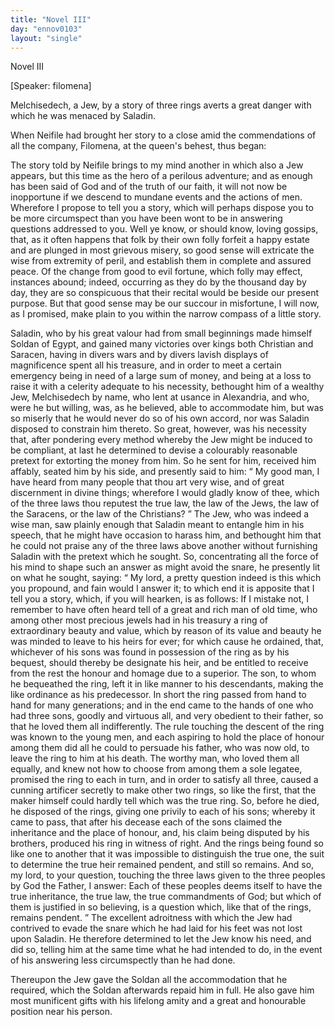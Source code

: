```yaml
---
title: "Novel III"
day: "ennov0103"
layout: "single"
---
```

<html>
 <head>
 </head>
 <body>
  <div id="nov0103" type="novella" who="filomena">
   <head>
    Novel III
   </head>
   <p>
    [Speaker: filomena]
   </p>
   <argument>
    <p>
     <milestone id="p01030001"/>
     Melchisedech, a Jew, by a story of three rings averts a
	great danger with which he was menaced by Saladin.
    </p>
   </argument>
   <div3 type="commentary" who="author">
    <p>
     <milestone id="p01030002"/>
     <!--(sc)-->
     When
     <!--(/sc)-->
     Neifile had brought her story to a close amid the
      commendations
      of all the company, Filomena, at the queen's behest, thus
      began:
    </p>
   </div3>
   <div3 type="commentary" who="filomena">
    <p>
     <milestone id="p01030003"/>
     The story told by Neifile brings to my mind another in
      which also a Jew appears, but this time as the hero of a perilous
      adventure; and as enough has been said of God and of the truth of
      our faith, it will not now be inopportune if we descend to mundane
      events and the actions of men. Wherefore I propose to tell you a
      story, which will perhaps dispose you to be more circumspect than
      you have been wont to be in answering questions addressed to you.
     <milestone id="p01030004"/>
     Well ye know, or should know, loving gossips, that, as it often
      happens that folk by their own folly forfeit a happy estate and are
      plunged in most grievous misery, so good sense will extricate the wise
      from extremity of peril, and establish them in complete and assured
      peace.
     <milestone id="p01030005"/>
     Of the change from good to evil fortune, which folly may
      effect, instances abound; indeed, occurring as they do by the thousand
      day by day, they are so conspicuous that their recital would
      be beside our present purpose. But that good sense may be our
      succour in misfortune, I will now, as I promised, make plain to you
      within the narrow compass of a little story.
    </p>
   </div3>
   <p>
    <milestone id="p01030006"/>
    Saladin, who by his great valour had from small beginnings made
      himself Soldan of Egypt, and gained many victories over kings both
      Christian and Saracen, having in divers wars and by divers lavish
      displays of magnificence spent all his treasure, and in order to meet
      a certain emergency being in need of a large sum of money, and
      being at a loss to raise it with a celerity adequate to his necessity,
    <pb n="39"/>
    bethought him of a wealthy Jew, Melchisedech by name, who lent
      at usance in Alexandria,
    <milestone id="p01030007"/>
    and who, were he but willing, was, as he
      believed, able to accommodate him, but was so miserly that he would
      never do so of his own accord, nor was Saladin disposed to constrain him
      thereto. So great, however, was his necessity that, after pondering
      every method whereby the Jew might be induced to be compliant, at
      last he determined to devise a colourably reasonable pretext for extorting
      the money from him.
    <milestone id="p01030008"/>
    So he sent for him, received him affably,
      seated him by his side, and presently said to him:
    <q direct="unspecified">
     My good man, I
	have heard from many people that thou art very wise, and of great
	discernment in divine things; wherefore I would gladly know of thee,
	which of the three laws thou reputest the true law, the law of the
	Jews, the law of the Saracens, or the law of the Christians?
    </q>
    <milestone id="p01030009"/>
    The Jew,
      who was indeed a wise man, saw plainly enough that Saladin meant
      to entangle him in his speech, that he might have occasion to harass
      him, and bethought him that he could not praise any of the three laws
      above another without furnishing Saladin with the pretext which he
      sought. So, concentrating all the force of his mind to shape such an
      answer as might avoid the snare, he presently lit on what he sought,
      saying:
    <milestone id="p01030010"/>
    <q direct="unspecified">
     My lord, a pretty question indeed is this which you propound,
	and fain would I answer it; to which end it is apposite that
	I tell you a story, which, if you will hearken, is as follows:
     <milestone id="p01030011"/>
     If I
	mistake not, I remember to have often heard tell of a great and rich
	man of old time, who among other most precious jewels had in his
	treasury a ring of extraordinary beauty and value, which by reason
	of its value and beauty he was minded to leave to his heirs for ever;
	for which cause he ordained, that, whichever of his sons was found
	in possession of the ring as by his bequest, should thereby be designate
	his heir, and be entitled to receive from the rest the honour and
	homage due to a superior.
     <milestone id="p01030012"/>
     The son, to whom he bequeathed the
	ring, left it in like manner to his descendants, making the like
	ordinance as his predecessor. In short the ring passed from hand to
	hand for many generations; and in the end came to the hands of
	one who had three sons, goodly and virtuous all, and very obedient
	to their father, so that he loved them all indifferently.
     <milestone id="p01030013"/>
     The rule
	touching the descent of the ring was known to the young men, and
	each aspiring to hold the place of honour among them did all he
	could to persuade his father, who was now old, to leave the ring to
     <pb n="40"/>
     him at his death.
     <milestone id="p01030014"/>
     The worthy man, who loved them all equally, and
	knew not how to choose from among them a sole legatee, promised
	the ring to each in turn, and in order to satisfy all three, caused a
	cunning artificer secretly to make other two rings, so like the first,
	that the maker himself could hardly tell which was the true ring.
	So, before he died, he disposed of the rings, giving one privily to
	each of his sons;
     <milestone id="p01030015"/>
     whereby it came to pass, that after his decease each
	of the sons claimed the inheritance and the place of honour, and, his
	claim being disputed by his brothers, produced his ring in witness of
	right. And the rings being found so like one to another that it
	was impossible to distinguish the true one, the suit to determine the
	true heir remained pendent, and still so remains.
     <milestone id="p01030016"/>
     And so, my lord,
	to your question, touching the three laws given to the three peoples
	by God the Father, I answer: Each of these peoples deems itself to
	have the true inheritance, the true law, the true commandments of
	God; but which of them is justified in so believing, is a question
	which, like that of the rings, remains pendent.
    </q>
    <milestone id="p01030017"/>
    The excellent
      adroitness with which the Jew had contrived to evade the snare
      which he had laid for his feet was not lost upon Saladin. He therefore
      determined to let the Jew know his need, and did so, telling him
      at the same time what he had intended to do, in the event of his
      answering less circumspectly than he had done.
   </p>
   <p>
    <milestone id="p01030018"/>
    Thereupon the Jew gave the Soldan all the accommodation that
      he required, which the Soldan afterwards repaid him in full. He
      also gave him most munificent gifts with his lifelong amity and a
      great and honourable position near his person.
   </p>
  </div>
 </body>
</html>